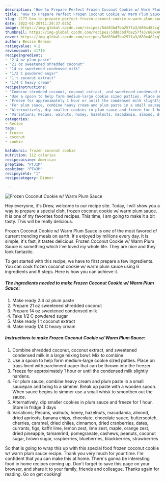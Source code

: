 ```yaml
---
description: "How to Prepare Perfect Frozen Coconut Cookie w/ Warm Plum Sauce"
title: "How to Prepare Perfect Frozen Coconut Cookie w/ Warm Plum Sauce"
slug: 2177-how-to-prepare-perfect-frozen-coconut-cookie-w-warm-plum-sauce
date: 2022-01-20T11:20:37.035Z
image: https://img-global.cpcdn.com/recipes/5dd83bd7ba257fa3/680x482cq70/frozen-coconut-cookie-w-warm-plum-sauce-recipe-main-photo.jpg
thumbnail: https://img-global.cpcdn.com/recipes/5dd83bd7ba257fa3/680x482cq70/frozen-coconut-cookie-w-warm-plum-sauce-recipe-main-photo.jpg
cover: https://img-global.cpcdn.com/recipes/5dd83bd7ba257fa3/680x482cq70/frozen-coconut-cookie-w-warm-plum-sauce-recipe-main-photo.jpg
author: Bessie Benson
ratingvalue: 4.2
reviewcount: 41719
recipeingredient:
- "2.4 oz plum paste"
- "21 oz sweetened shredded coconut"
- "14 oz sweetened condensed milk"
- "1/2 C powdered sugar"
- "1 t coconut extract"
- "1/4 C heavy cream"
recipeinstructions:
- "Combine shredded coconut, coconut extract, and sweetened condensed milk in a large mixing bowl. Mix to combine."
- "Use a spoon to help form medium-large cookie sized patties. Place on trays lined with parchment paper that can be thrown into the freezer."
- "Freeze for approximately 1 hour or until the condensed milk slightly hardens."
- "For plum sauce, combine heavy cream and plum paste in a small saucepan and bring to a simmer. Break up paste with a wooden spoon. When sauce begins to simmer use a small whisk to smoothen out the sauce."
- "Alternatively, dip smaller cookies in plum sauce and freeze for 1 hour. Store in fridge 3 days"
- "Variations; Pecans, walnuts, honey, hazelnuts, macadamia, almond, dried apricots, banana chips, chocolate, chocolate sauce, butterscotch, cherries, caramel, dried chiles, cinnamon, dried cranberries, dates, currants, figs, kaffir lime, lemon zest, lime zest, maple, orange zest, dried pineapple, tamamrind, pomegranate, cashews, peanuts, coconut sugar, brown sugar, raspberries, blueberries, blackberries, strawberries"
categories:
- Recipe
tags:
- frozen
- coconut
- cookie

katakunci: frozen coconut cookie 
nutrition: 112 calories
recipecuisine: American
preptime: "PT31M"
cooktime: "PT43M"
recipeyield: "1"
recipecategory: Dinner

---
```



![Frozen Coconut Cookie w/ Warm Plum Sauce](https://img-global.cpcdn.com/recipes/5dd83bd7ba257fa3/680x482cq70/frozen-coconut-cookie-w-warm-plum-sauce-recipe-main-photo.jpg)

Hey everyone, it's Drew, welcome to our recipe site. Today, I will show you a way to prepare a special dish, frozen coconut cookie w/ warm plum sauce. It is one of my favorites food recipes. This time, I am going to make it a bit tasty. This will be really delicious.

Frozen Coconut Cookie w/ Warm Plum Sauce is one of the most favored of current trending meals on earth. It's enjoyed by millions every day. It is simple, it's fast, it tastes delicious. Frozen Coconut Cookie w/ Warm Plum Sauce is something which I've loved my whole life. They are nice and they look fantastic.




To get started with this recipe, we have to first prepare a few ingredients. You can cook frozen coconut cookie w/ warm plum sauce using 6 ingredients and 6 steps. Here is how you can achieve it.

<!--inarticleads1-->

##### The ingredients needed to make Frozen Coconut Cookie w/ Warm Plum Sauce:

1. Make ready 2.4 oz plum paste
1. Prepare 21 oz sweetened shredded coconut
1. Prepare 14 oz sweetened condensed milk
1. Take 1/2 C powdered sugar
1. Make ready 1 t coconut extract
1. Make ready 1/4 C heavy cream




<!--inarticleads2-->

##### Instructions to make Frozen Coconut Cookie w/ Warm Plum Sauce:

1. Combine shredded coconut, coconut extract, and sweetened condensed milk in a large mixing bowl. Mix to combine.
1. Use a spoon to help form medium-large cookie sized patties. Place on trays lined with parchment paper that can be thrown into the freezer.
1. Freeze for approximately 1 hour or until the condensed milk slightly hardens.
1. For plum sauce, combine heavy cream and plum paste in a small saucepan and bring to a simmer. Break up paste with a wooden spoon. When sauce begins to simmer use a small whisk to smoothen out the sauce.
1. Alternatively, dip smaller cookies in plum sauce and freeze for 1 hour. Store in fridge 3 days
1. Variations; Pecans, walnuts, honey, hazelnuts, macadamia, almond, dried apricots, banana chips, chocolate, chocolate sauce, butterscotch, cherries, caramel, dried chiles, cinnamon, dried cranberries, dates, currants, figs, kaffir lime, lemon zest, lime zest, maple, orange zest, dried pineapple, tamamrind, pomegranate, cashews, peanuts, coconut sugar, brown sugar, raspberries, blueberries, blackberries, strawberries




So that is going to wrap this up with this special food frozen coconut cookie w/ warm plum sauce recipe. Thank you very much for your time. I'm confident that you can make this at home. There's gonna be interesting food in home recipes coming up. Don't forget to save this page on your browser, and share it to your family, friends and colleague. Thanks again for reading. Go on get cooking!
